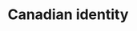 ---
title: Canadian identity
longTitle: 'Canadian identity'
tags:
- gccommon
relatedTerm:
- "[[Nationalism]]"
---